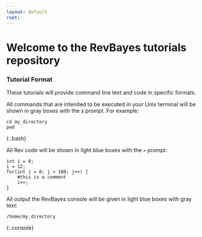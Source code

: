 ```yaml
---
layout: default
root: .
---
```


# Welcome to the RevBayes tutorials repository

### Tutorial Format

These tutorials will provide command line text and code in specific formats.

All commands that are intended to be executed in your Unix terminal will be shown in gray boxes with the `$` prompt. For example:

~~~
cd my_directory
pwd
~~~
{:.bash}

All Rev code will be shown in light blue boxes with the `>` prompt:

~~~
int i = 0;
i = 12;
for(int j = 0; j < 100; j++) {
	#this is a comment
	i++;
}
~~~

All output the RevBayes console will be given in light blue boxes with gray text:

~~~
/home/my_directory
~~~
{:.console}